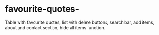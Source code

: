 # favourite-quotes-

Table with favourite quotes, list with delete buttons, search bar, add items, about and contact section, hide all items function.
